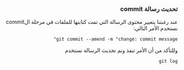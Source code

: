 


### <div dir=rtl>تحديث رسالة commit<dir>

<div dir=rtl>
عند رغبتنا بتغيير محتوى الرسالة التي تمت كتابتها للملفات في مرحلة الcommit  نستخدم الأمر التالي:

``
git commit --amend -m "change: commit message"
``

وللتأكد من أن الأمر تنفذ وتم تحديث الرسالة نستخدم 

``
git log
``

 <dir>
